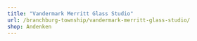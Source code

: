 ```yaml
---
title: "Vandermark Merritt Glass Studio"
url: /branchburg-township/vandermark-merritt-glass-studio/
shop: Andenken
---
```

